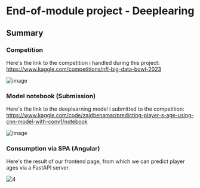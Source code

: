 # End-of-module project - Deeplearing
## Summary

### Competition
Here's the link to the competition i handled during this project: https://www.kaggle.com/competitions/nfl-big-data-bowl-2023

![image](https://user-images.githubusercontent.com/105943885/211330576-9c21c124-b802-41bb-b7ec-aae2f99662e7.png)


### Model notebook (Submission)
Here's the link to the deeplearning model i submitted to the competition: https://www.kaggle.com/code/zaidbenamar/predicting-player-s-age-using-cnn-model-with-conv1/notebook

![image](https://user-images.githubusercontent.com/105943885/211331864-39e18b2b-d82b-43ed-a7da-0d18940174a2.png)


### Consumption via SPA (Angular)

Here's the result of our frontend page, from which we can predict player ages via a FastAPI server.

![4](https://user-images.githubusercontent.com/105943885/211332109-3bf60e23-bea3-4306-89cc-9350e509f00e.PNG)


